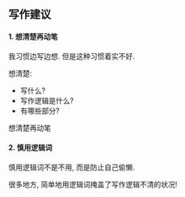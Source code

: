 ## 写作建议

#### 1. 想清楚再动笔

我习惯边写边想. 但是这种习惯着实不好.

想清楚:

- 写什么?
- 写作逻辑是什么?
- 有哪些部分?

想清楚再动笔

#### 2. 慎用逻辑词

慎用逻辑词不是不用, 而是防止自己偷懒.

很多地方, 简单地用逻辑词掩盖了写作逻辑不清的状况!